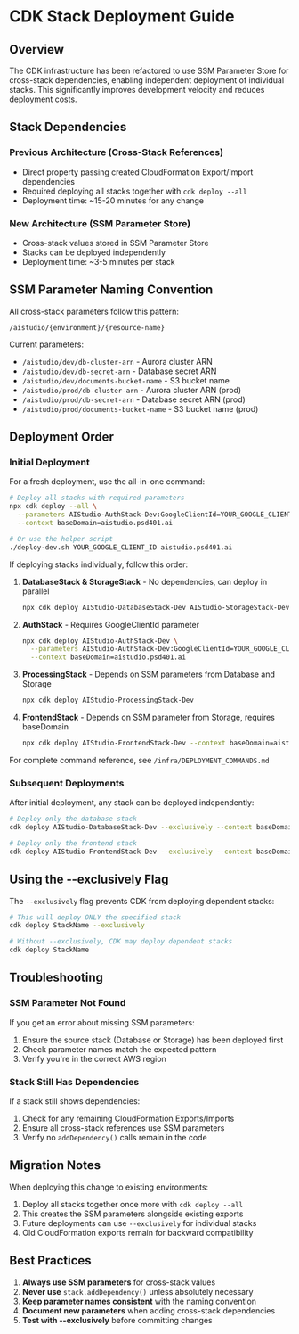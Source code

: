 # CDK Stack Deployment Guide

## Overview

The CDK infrastructure has been refactored to use SSM Parameter Store for cross-stack dependencies, enabling independent deployment of individual stacks. This significantly improves development velocity and reduces deployment costs.

## Stack Dependencies

### Previous Architecture (Cross-Stack References)
- Direct property passing created CloudFormation Export/Import dependencies
- Required deploying all stacks together with `cdk deploy --all`
- Deployment time: ~15-20 minutes for any change

### New Architecture (SSM Parameter Store)
- Cross-stack values stored in SSM Parameter Store
- Stacks can be deployed independently
- Deployment time: ~3-5 minutes per stack

## SSM Parameter Naming Convention

All cross-stack parameters follow this pattern:
```
/aistudio/{environment}/{resource-name}
```

Current parameters:
- `/aistudio/dev/db-cluster-arn` - Aurora cluster ARN
- `/aistudio/dev/db-secret-arn` - Database secret ARN
- `/aistudio/dev/documents-bucket-name` - S3 bucket name
- `/aistudio/prod/db-cluster-arn` - Aurora cluster ARN (prod)
- `/aistudio/prod/db-secret-arn` - Database secret ARN (prod)
- `/aistudio/prod/documents-bucket-name` - S3 bucket name (prod)

## Deployment Order

### Initial Deployment
For a fresh deployment, use the all-in-one command:

```bash
# Deploy all stacks with required parameters
npx cdk deploy --all \
  --parameters AIStudio-AuthStack-Dev:GoogleClientId=YOUR_GOOGLE_CLIENT_ID \
  --context baseDomain=aistudio.psd401.ai

# Or use the helper script
./deploy-dev.sh YOUR_GOOGLE_CLIENT_ID aistudio.psd401.ai
```

If deploying stacks individually, follow this order:

1. **DatabaseStack & StorageStack** - No dependencies, can deploy in parallel
   ```bash
   npx cdk deploy AIStudio-DatabaseStack-Dev AIStudio-StorageStack-Dev
   ```

2. **AuthStack** - Requires GoogleClientId parameter
   ```bash
   npx cdk deploy AIStudio-AuthStack-Dev \
     --parameters AIStudio-AuthStack-Dev:GoogleClientId=YOUR_GOOGLE_CLIENT_ID \
     --context baseDomain=aistudio.psd401.ai
   ```

3. **ProcessingStack** - Depends on SSM parameters from Database and Storage
   ```bash
   npx cdk deploy AIStudio-ProcessingStack-Dev
   ```

4. **FrontendStack** - Depends on SSM parameter from Storage, requires baseDomain
   ```bash
   npx cdk deploy AIStudio-FrontendStack-Dev --context baseDomain=aistudio.psd401.ai
   ```

For complete command reference, see `/infra/DEPLOYMENT_COMMANDS.md`

### Subsequent Deployments
After initial deployment, any stack can be deployed independently:

```bash
# Deploy only the database stack
cdk deploy AIStudio-DatabaseStack-Dev --exclusively --context baseDomain=aistudio.psd401.ai

# Deploy only the frontend stack
cdk deploy AIStudio-FrontendStack-Dev --exclusively --context baseDomain=aistudio.psd401.ai
```

## Using the --exclusively Flag

The `--exclusively` flag prevents CDK from deploying dependent stacks:

```bash
# This will deploy ONLY the specified stack
cdk deploy StackName --exclusively

# Without --exclusively, CDK may deploy dependent stacks
cdk deploy StackName
```

## Troubleshooting

### SSM Parameter Not Found
If you get an error about missing SSM parameters:
1. Ensure the source stack (Database or Storage) has been deployed first
2. Check parameter names match the expected pattern
3. Verify you're in the correct AWS region

### Stack Still Has Dependencies
If a stack still shows dependencies:
1. Check for any remaining CloudFormation Exports/Imports
2. Ensure all cross-stack references use SSM parameters
3. Verify no `addDependency()` calls remain in the code

## Migration Notes

When deploying this change to existing environments:
1. Deploy all stacks together once more with `cdk deploy --all`
2. This creates the SSM parameters alongside existing exports
3. Future deployments can use `--exclusively` for individual stacks
4. Old CloudFormation exports remain for backward compatibility

## Best Practices

1. **Always use SSM parameters** for cross-stack values
2. **Never use** `stack.addDependency()` unless absolutely necessary
3. **Keep parameter names consistent** with the naming convention
4. **Document new parameters** when adding cross-stack dependencies
5. **Test with --exclusively** before committing changes